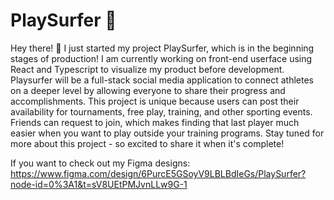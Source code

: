 # PlaySurfer 🌊

Hey there! 👋 I just started my project PlaySurfer, which is in the beginning stages of production! I am currently working on front-end userface using React and Typescript to visualize my product before development. Playsurfer will be a full-stack social media application to connect athletes on a deeper level by allowing everyone to share their progress and accomplishments. This project is unique because users can post their availability for tournaments, free play, training, and other sporting events. Friends can request to join, which makes finding that last player much easier when you want to play outside your training programs. Stay tuned for more about this project - so excited to share it when it's complete!

If you want to check out my Figma designs: https://www.figma.com/design/6PurcE5GSoyV9LBLBdIeGs/PlaySurfer?node-id=0%3A1&t=sV8UEtPMJvnLLw9G-1

